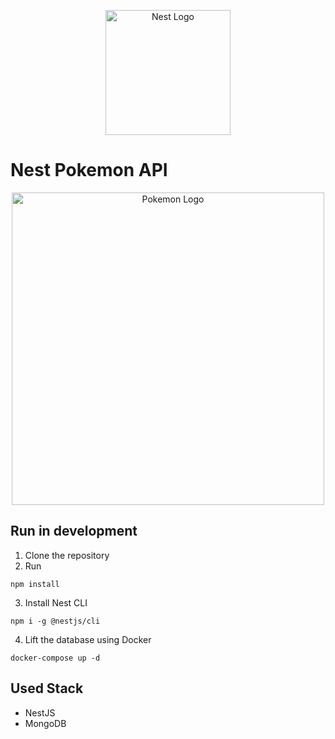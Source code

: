 <p align="center">
  <a href="http://nestjs.com/" target="blank"><img src="https://nestjs.com/img/logo-small.svg" width="200" alt="Nest Logo" /></a>
</p>

# Nest Pokemon API

<p align="center">
  <a href="#" target="blank"><img src="https://camo.githubusercontent.com/90f24316b24433bf0a2778d95ca93ad264093645a71d2eb9f569cdbc34fbfc6d/68747470733a2f2f6372797374616c2d63646e322e6372797374616c636f6d6d657263652e636f6d2f70686f746f732f363333303536352f73706c61736842616e6e65725f706f6b656d6f6e2e6a7067" width="500" alt="Pokemon Logo" /></a>
</p>


## Run in development
1. Clone the repository
2. Run 
```
npm install 
```
3. Install Nest CLI
```
npm i -g @nestjs/cli
```
4. Lift the database using Docker
```
docker-compose up -d
```


## Used Stack
* NestJS
* MongoDB